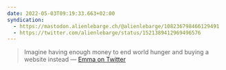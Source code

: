 ```yaml
---
date: 2022-05-03T09:19:33.663+02:00
syndication:
  - https://mastodon.alienlebarge.ch/@alienlebarge/108236798466129491
  - https://twitter.com/alienlebarge/status/1521389412969496576
---
```

> Imagine having enough money to end world hunger and buying a website instead
> — [Emma on Twitter](https://twitter.com/emma__jayne14/status/1518777973318746112)
